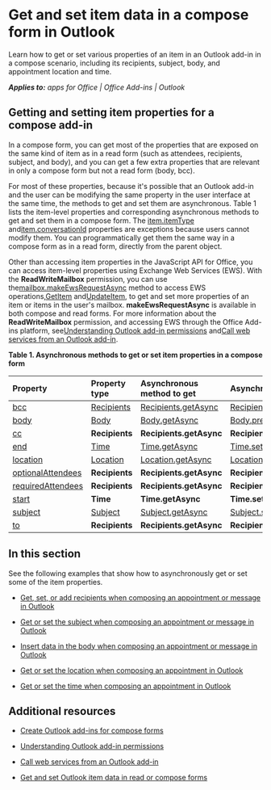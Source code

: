 
# Get and set item data in a compose form in Outlook
Learn how to get or set various properties of an item in an Outlook add-in in a compose scenario, including its recipients, subject, body, and appointment location and time.

 _**Applies to:** apps for Office | Office Add-ins | Outlook_


## Getting and setting item properties for a compose add-in
<a name="mod_off15_GettingSettingItemDataCompose_GettingSettingItemProps"> </a>

In a compose form, you can get most of the properties that are exposed on the same kind of item as in a read form (such as attendees, recipients, subject, and body), and you can get a few extra properties that are relevant in only a compose form but not a read form (body, bcc). 

For most of these properties, because it's possible that an Outlook add-in and the user can be modifying the same property in the user interface at the same time, the methods to get and set them are asynchronous. Table 1 lists the item-level properties and corresponding asynchronous methods to get and set them in a compose form. The [item.itemType](http://dev.outlook.com/reference/add-ins/Office.context.mailbox.item.html%28Office.15%29.md) and[item.conversationId](http://dev.outlook.com/reference/add-ins/Office.context.mailbox.item.html%28Office.15%29.md) properties are exceptions because users cannot modify them. You can programmatically get them the same way in a compose form as in a read form, directly from the parent object.

Other than accessing item properties in the JavaScript API for Office, you can access item-level properties using Exchange Web Services (EWS). With the  **ReadWriteMailbox** permission, you can use the[mailbox.makeEwsRequestAsync](http://dev.outlook.com/reference/add-ins/Office.context.mailbox.html%28Office.15%29.md) method to access EWS operations,[GetItem](http://msdn.microsoft.com/en-us/library/e3590b8b-c2a7-4dad-a014-6360197b68e4%28Office.15%29.aspx) and[UpdateItem](http://msdn.microsoft.com/en-us/library/5d027523-e0bc-4da2-b60b-0cb9fc1fdfe4%28Office.15%29.aspx), to get and set more properties of an item or items in the user's mailbox.  **makeEwsRequestAsync** is available in both compose and read forms. For more information about the **ReadWriteMailbox** permission, and accessing EWS through the Office Add-ins platform, see[Understanding Outlook add-in permissions](../outlook/privacy/understanding-outlook-add-in-permissions.md) and[Call web services from an Outlook add-in](../outlook/web-services.md).


**Table 1. Asynchronous methods to get or set item properties in a compose form**


|**Property**|**Property type**|**Asynchronous method to get**|**Asynchronous method(s) to set**|
|:-----|:-----|:-----|:-----|
|[bcc](http://dev.outlook.com/reference/add-ins/Office.context.mailbox.item.html%28Office.15%29.md)|[Recipients](http://dev.outlook.com/reference/add-ins/Recipients.html%28Office.15%29.md)|[Recipients.getAsync](http://dev.outlook.com/reference/add-ins/Recipients.html%28Office.15%29.md)|[Recipients.addAsync](http://dev.outlook.com/reference/add-ins/Recipients.html%28Office.15%29.md)[Recipients.setAsync](http://dev.outlook.com/reference/add-ins/Recipients.html%28Office.15%29.md)|
|[body](http://dev.outlook.com/reference/add-ins/Office.context.mailbox.item.html%28Office.15%29.md)|[Body](http://dev.outlook.com/reference/add-ins/Body.html%28Office.15%29.md)|[Body.getAsync](http://dev.outlook.com/reference/add-ins/Body.html%28Office.15%29.md)|[Body.prependAsync](http://dev.outlook.com/reference/add-ins/Body.html%28Office.15%29.md)[Body.setAsync](http://dev.outlook.com/reference/add-ins/Body.html%28Office.15%29.md)[Body.setSelectedDataAsync](http://dev.outlook.com/reference/add-ins/Body.html%28Office.15%29.md)|
|[cc](http://dev.outlook.com/reference/add-ins/Office.context.mailbox.item.html%28Office.15%29.md)|**Recipients**|**Recipients.getAsync**|**Recipients.addAsync** **Recipients.setAsync**|
|[end](http://dev.outlook.com/reference/add-ins/Office.context.mailbox.item.html%28Office.15%29.md)|[Time](http://dev.outlook.com/reference/add-ins/Time.html%28Office.15%29.md)|[Time.getAsync](http://dev.outlook.com/reference/add-ins/Time.html%28Office.15%29.md)|[Time.setAsync](http://dev.outlook.com/reference/add-ins/Time.html%28Office.15%29.md)|
|[location](http://dev.outlook.com/reference/add-ins/Office.context.mailbox.item.html%28Office.15%29.md)|[Location](http://dev.outlook.com/reference/add-ins/Location.html%28Office.15%29.md)|[Location.getAsync](http://dev.outlook.com/reference/add-ins/Location.html%28Office.15%29.md)|[Location.setAsync](http://dev.outlook.com/reference/add-ins/Location.html%28Office.15%29.md)|
|[optionalAttendees](http://dev.outlook.com/reference/add-ins/Office.context.mailbox.item.html%28Office.15%29.md)|**Recipients**|**Recipients.getAsync**|**Recipients.addAsync** **Recipients.setAsync**|
|[requiredAttendees](http://dev.outlook.com/reference/add-ins/Office.context.mailbox.item.html%28Office.15%29.md)|**Recipients**|**Recipients.getAsync**|**Recipients.addAsync** **Recipients.setAsync**|
|[start](http://dev.outlook.com/reference/add-ins/Office.context.mailbox.item.html%28Office.15%29.md)|**Time**|**Time.getAsync**|**Time.setAsync**|
|[subject](http://dev.outlook.com/reference/add-ins/Office.context.mailbox.item.html%28Office.15%29.md)|[Subject](http://dev.outlook.com/reference/add-ins/Subject.html%28Office.15%29.md)|[Subject.getAsync](http://dev.outlook.com/reference/add-ins/Subject.html%28Office.15%29.md)|[Subject.setAsync](http://dev.outlook.com/reference/add-ins/Subject.html%28Office.15%29.md)|
|[to](http://dev.outlook.com/reference/add-ins/Office.context.mailbox.item.html%28Office.15%29.md)|**Recipients**|**Recipients.getAsync**|**Recipients.addAsync** **Recipients.setAsync**|

## In this section
<a name="mod_off15_GettingSettingItemDataCompose_InThisSection"> </a>

See the following examples that show how to asynchronously get or set some of the item properties.


- [Get, set, or add recipients when composing an appointment or message in Outlook](../outlook/compose/get-set-or-add-recipients.md)
    
- [Get or set the subject when composing an appointment or message in Outlook](../outlook/compose/get-or-set-the-subject.md)
    
- [Insert data in the body when composing an appointment or message in Outlook](../outlook/compose/insert-data-in-the-body.md)
    
- [Get or set the location when composing an appointment in Outlook](../outlook/compose/get-or-set-the-location-of-an-appointment.md)
    
- [Get or set the time when composing an appointment in Outlook](../outlook/compose/get-or-set-the-time-of-an-appointment.md)
    

## Additional resources
<a name="mod_off15_GettingSettingItemDataCompose_AdditionalRsc"> </a>


- [Create Outlook add-ins for compose forms](../outlook/compose/compose-scenario.md)
    
- [Understanding Outlook add-in permissions](../outlook/privacy/understanding-outlook-add-in-permissions.md)
    
- [Call web services from an Outlook add-in](../outlook/web-services.md)
    
- [Get and set Outlook item data in read or compose forms](../outlook/apis/item-data.md)
    


